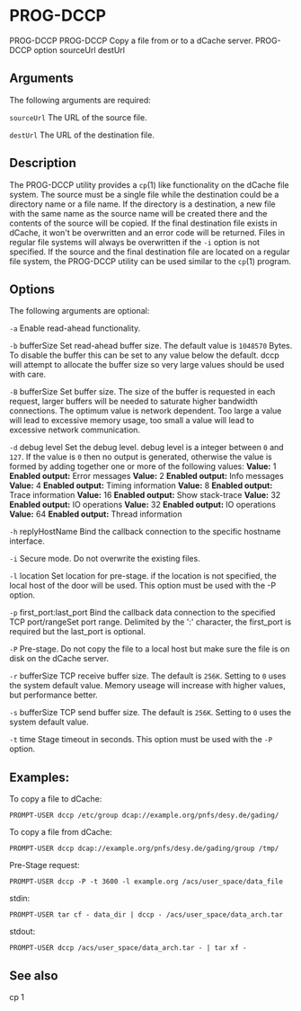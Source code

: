 PROG-DCCP
=========

PROG-DCCP
PROG-DCCP
Copy a file from or to a dCache server.
PROG-DCCP
option
sourceUrl
destUrl

## Arguments

The following arguments are required:

`sourceUrl`
The URL of the source file.

`destUrl`
The URL of the destination file.

## Description

The PROG-DCCP utility provides a `cp`(1) like functionality on the dCache file system. The source must be a single file while the destination could be a directory name or a file name. If the directory is a destination, a new file with the same name as the source name will be created there and the contents of the source will be copied. If the final destination file exists in dCache, it won't be overwritten and an error code will be returned. Files in regular file systems will always be overwritten if the `-i` option is not specified. If the source and the final destination file are located on a regular file system, the PROG-DCCP utility can be used similar to the `cp`(1) program.

## Options

The following arguments are optional:

`-a`
Enable read-ahead functionality.

`-b` bufferSize
Set read-ahead buffer size. The default value is `1048570` Bytes. To disable the buffer this can be set to any value below the default. dccp will attempt to allocate the buffer size so very large values should be used with care.

`-B` bufferSize
Set buffer size. The size of the buffer is requested in each request, larger buffers will be needed to saturate higher bandwidth connections. The optimum value is network dependent. Too large a value will lead to excessive memory usage, too small a value will lead to excessive network communication.

`-d` debug level
Set the debug level. debug level is a integer between `0` and `127`. If the value is `0` then no output is generated, otherwise the value is formed by adding together one or more of the following values:
**Value:** 1
**Enabled output:** Error messages
**Value:** 2
**Enabled output:** Info messages
**Value:** 4
**Enabled output:** Timing information
**Value:** 8
**Enabled output:** Trace information
**Value:** 16
**Enabled output:** Show stack-trace
**Value:** 32
**Enabled output:** IO operations
**Value:** 32
**Enabled output:** IO operations
**Value:** 64
**Enabled output:** Thread information

`-h` replyHostName
Bind the callback connection to the specific hostname interface.

`-i`
Secure mode. Do not overwrite the existing files.

`-l` location
Set location for pre-stage. if the location is not specified, the local host of the door will be used. This option must be used with the -P option.

`-p` first\_port:last\_port
Bind the callback data connection to the specified TCP port/rangeSet port range. Delimited by the ':' character, the first\_port is required but the last\_port is optional.

`-P`
Pre-stage. Do not copy the file to a local host but make sure the file is on disk on the dCache server.

`-r` bufferSize
TCP receive buffer size. The default is `256K`. Setting to `0` uses the system default value. Memory useage will increase with higher values, but performance better.

`-s` bufferSize
TCP send buffer size. The default is `256K`. Setting to `0` uses the system default value.

`-t` time
Stage timeout in seconds. This option must be used with the `-P` option.

## Examples:

To copy a file to dCache:

    PROMPT-USER dccp /etc/group dcap://example.org/pnfs/desy.de/gading/

To copy a file from dCache:

    PROMPT-USER dccp dcap://example.org/pnfs/desy.de/gading/group /tmp/

Pre-Stage request:

    PROMPT-USER dccp -P -t 3600 -l example.org /acs/user_space/data_file

stdin:

    PROMPT-USER tar cf - data_dir | dccp - /acs/user_space/data_arch.tar

stdout:

    PROMPT-USER dccp /acs/user_space/data_arch.tar - | tar xf -

## See also

cp 1
